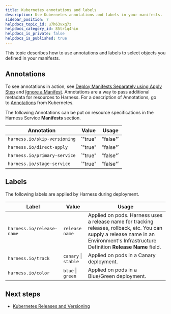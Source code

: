 ```yaml
---
title: Kubernetes annotations and labels
description: Use Kubernetes annotations and labels in your manifests.
sidebar_position: 7
helpdocs_topic_id: u7h63vxg7z
helpdocs_category_id: 85tr1q4hin
helpdocs_is_private: false
helpdocs_is_published: true
---
```


This topic describes how to use annotations and labels to select objects you defined in your manifests.

## Annotations

To see annotations in action, see [Deploy Manifests Separately using Apply Step](/docs/continuous-delivery/deploy-srv-diff-platforms/kubernetes/kubernetes-executions/deploy-manifests-using-apply-step) and [Ignore a Manifest](/docs/continuous-delivery/deploy-srv-diff-platforms/kubernetes/cd-kubernetes-category/ignore-a-manifest-file-during-deployment). Annotations are a way to pass additional metadata for resources to Harness. For a description of Annotations, go to [Annotations](https://kubernetes.io/docs/concepts/overview/working-with-objects/annotations/) from Kubernetes.

The following Annotations can be put on resource specifications in the Harness Service **Manifests** section.

| **Annotation** | **Value** | **Usage** |
| --- | --- | --- |
| `harness.io/skip-versioning` | `"true"|"false"` | By default, all the ConfigMap and [Secrets](https://kubernetes.io/docs/concepts/configuration/secret/) resources are versioned by Harness. Corresponding references in PodSpec are also updated with versions.Set to `true` to exclude versioning of a resource (for example ConfigMap or Secret). |
| `harness.io/direct-apply` | `"true"|"false"` | Set to `true` to make a manifest an unmanaged workload.A **managed** workload in Harness is a workload taken to steady state and verified at steady state. If it fails to reach steady state, rollback occurs.An **unmanaged** workload is simply run without checking for steady state.For example, a Canary Deployment requires a minimum of 1 Deployment or StatefulSet as a managed workload. You can deploy additional workloads in the deployment by using the `harness.io/direct-apply: true` for the additional workload manifest.See [What Can I Deploy in Kubernetes?](/docs/continuous-delivery/deploy-srv-diff-platforms/kubernetes/cd-k8s-ref/what-can-i-deploy-in-kubernetes). |
| `harness.io/primary-service` | `"true"|"false"` | Identifies the primary Kubernetes service in a Blue/Green deployment. |
| `harness.io/stage-service` | `"true"|"false"` | Identifies the Kubernetes stage service in a Blue/Green deployment. |

## Labels

The following labels are applied by Harness during deployment.

| **Label** | **Value** | **Usage** |
| --- | --- | --- |
| `harness.io/release-name` | `release name` | Applied on pods. Harness uses a release name for tracking releases, rollback, etc. You can supply a release name in an Environment's Infrastructure Definition **Release Name** field. |
| `harness.io/track` | `canary` \| `stable` | Applied on pods in a Canary deployment. |
| `harness.io/color` | `blue` \| `green` | Applied on pods in a Blue/Green deployment. |

## Next steps

* [Kubernetes Releases and Versioning](/docs/continuous-delivery/deploy-srv-diff-platforms/kubernetes/cd-k8s-ref/kubernetes-releases-and-versioning)

